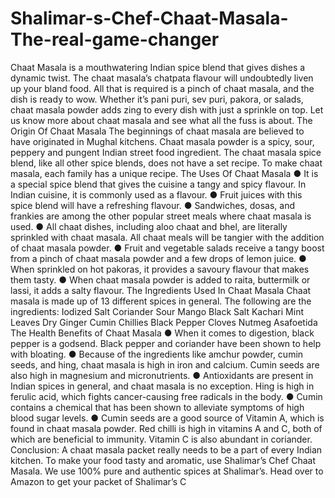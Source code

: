 # Shalimar-s-Chef-Chaat-Masala-The-real-game-changer
 Chaat Masala is a mouthwatering Indian spice blend that gives dishes a dynamic twist. The chaat masala’s chatpata flavour will undoubtedly liven up your bland food. All that is required is a pinch of chaat masala, and the dish is ready to wow. Whether it’s pani puri, sev puri, pakora, or salads, chaat masala powder adds zing to every dish with just a sprinkle on top.  Let us know more about chaat masala and see what all the fuss is about.  The Origin Of Chaat Masala  The beginnings of chaat masala are believed to have originated in Mughal kitchens. Chaat masala powder is a spicy, sour, peppery and pungent Indian street food ingredient.  The chaat masala spice blend, like all other spice blends, does not have a set recipe. To make chaat masala, each family has a unique recipe.  The Uses Of Chaat Masala  ● It is a special spice blend that gives the cuisine a tangy and spicy flavour. In Indian cuisine, it is commonly used as a flavour.  ● Fruit juices with this spice blend will have a refreshing flavour.  ● Sandwiches, dosas, and frankies are among the other popular street meals where chaat masala is used.  ● All chaat dishes, including aloo chaat and bhel, are literally sprinkled with chaat masala. All chaat meals will be tangier with the addition of chaat masala powder.  ● Fruit and vegetable salads receive a tangy boost from a pinch of chaat masala powder and a few drops of lemon juice.  ● When sprinkled on hot pakoras, it provides a savoury flavour that makes them tasty.  ● When chaat masala powder is added to raita, buttermilk or lassi, it adds a salty flavour.  The Ingredients Used In Chaat Masala  Chaat masala is made up of 13 different spices in general. The following are the ingredients:  Iodized Salt Coriander Sour Mango Black Salt Kachari Mint Leaves Dry Ginger Cumin Chillies Black Pepper Cloves Nutmeg Asafoetida The Health Benefits of Chaat Masala ● When it comes to digestion, black pepper is a godsend. Black pepper and coriander have been shown to help with bloating.  ● Because of the ingredients like amchur powder, cumin seeds, and hing, chaat masala is high in iron and calcium. Cumin seeds are also high in magnesium and micronutrients.  ● Antioxidants are present in Indian spices in general, and chaat masala is no exception. Hing is high in ferulic acid, which fights cancer-causing free radicals in the body.  ● Cumin contains a chemical that has been shown to alleviate symptoms of high blood sugar levels.  ● Cumin seeds are a good source of Vitamin A, which is found in chaat masala powder. Red chilli is high in vitamins A and C, both of which are beneficial to immunity. Vitamin C is also abundant in coriander.  Conclusion:  A chaat masala packet really needs to be a part of every Indian kitchen. To make your food tasty and aromatic, use Shalimar’s Chef Chaat Masala. We use 100% pure and authentic spices at Shalimar’s. Head over to Amazon to get your packet of Shalimar’s C
